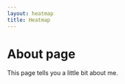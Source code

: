 ```yaml
---
layout: heatmap
title: Heatmap
---
```

# About page

This page tells you a little bit about me.